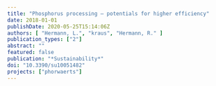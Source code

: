 ```yaml
---
title: "Phosphorus processing – potentials for higher efficiency"
date: 2018-01-01
publishDate: 2020-05-25T15:14:06Z
authors: [ "Hermann, L.", "kraus", "Hermann, R." ]
publication_types: ["2"]
abstract: ""
featured: false
publication: "*Sustainability*"
doi: "10.3390/su10051482"
projects: ["phorwaerts"]
---
```


